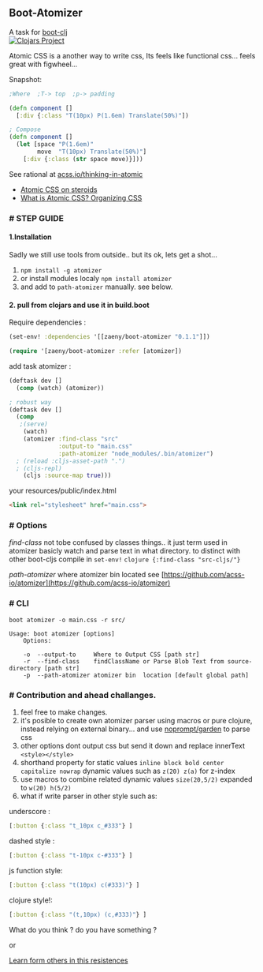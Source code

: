 ## Boot-Atomizer
A task for [boot-clj](http://boot-clj.com)    
[![Clojars Project](http://clojars.org/zaeny/boot-atomizer/latest-version.svg)](http://clojars.org/zaeny/boot-atomizer)

Atomic CSS is a another way to write css, Its feels like functional css... feels great with figwheel...    

Snapshot:
```cljs
;Where  ;T-> top  ;p-> padding

(defn component []
  [:div {:class "T(10px) P(1.6em) Translate(50%)"])

; Compose
(defn component []
  (let [space "P(1.6em)"
        move  "T(10px) Translate(50%)"]
    [:div {:class (str space move)}]))

```

See rational at [acss.io/thinking-in-atomic](https://acss.io/thinking-in-atomic.html)
- [Atomic CSS on steroids](https://www.youtube.com/watch?v=988XpUvzslE)
- [What is Atomic CSS? Organizing CSS](https://www.youtube.com/watch?v=NRqbLuKKOlE)    


###  # STEP GUIDE
#### 1.Installation
Sadly we still use tools from outside.. but its ok, lets get a shot...   


1. `npm install -g atomizer`
2. or install modules localy  `npm install atomizer`
3. and add to `path-atomizer` manually. see below.

#### 2. pull from clojars and use it in build.boot

Require dependencies :

```clojure
(set-env! :dependencies '[[zaeny/boot-atomizer "0.1.1"]])

(require '[zaeny/boot-atomizer :refer [atomizer])
```
add task atomizer :
```clojure
(deftask dev []
  (comp (watch) (atomizer))

; robust way
(deftask dev []  
  (comp
   ;(serve)
    (watch)
    (atomizer :find-class "src"
              :output-to "main.css"
              :path-atomizer "node_modules/.bin/atomizer")
  ; (reload :cljs-asset-path ".")
  ; (cljs-repl)
    (cljs :source-map true)))
```

your resources/public/index.html
```html
<link rel="stylesheet" href="main.css">
```

### # Options

_find-class_
not tobe confused by classes things.. it just term used in atomizer
basicly watch and parse text in what directory. to distinct with other boot-cljs compile in `set-env!`
```clojure {:find-class "src-cljs/"} ```

_path-atomizer_
where atomizer bin located  see [https://github.com/acss-io/atomizer](https://github.com/acss-io/atomizer)

### # CLI
```
boot atomizer -o main.css -r src/

Usage: boot atomizer [options]
    Options:

    -o  --output-to     Where to Output CSS [path str]
    -r  --find-class    findClassName or Parse Blob Text from source-directory [path str]
    -p  --path-atomizer atomizer bin  location [default global path]

```

### # Contribution and ahead challanges.
1. feel free to make changes.
2. it's posible to create own atomizer parser using macros or pure clojure, instead relying on external binary...
   and use [noprompt/garden](https://github.com/noprompt/garden) to parse css
3. other options dont output css but send it down and replace innerText `<style></style>`
4. shorthand property for static values `inline block bold center capitalize nowrap` dynamic values such as `z(20) z(a)` for z-index
5. use macros to combine related  dynamic values `size(20,5/2)` expanded to `w(20) h(5/2)`
6. what if write parser in other style such as:

underscore :
```cljs  
[:button {:class "t_10px c_#333"} ]
```
dashed style :
```cljs  
[:button {:class "t-10px c-#333"} ]
```
js function style:
```cljs  
[:button {:class "t(10px) c(#333)"} ]
```
clojure style!:
```cljs  
[:button {:class "(t,10px) (c,#333)"} ]
```

What do you think ? do you have something ?

or

[Learn form others in this resistences](./learn-from-others.md)
